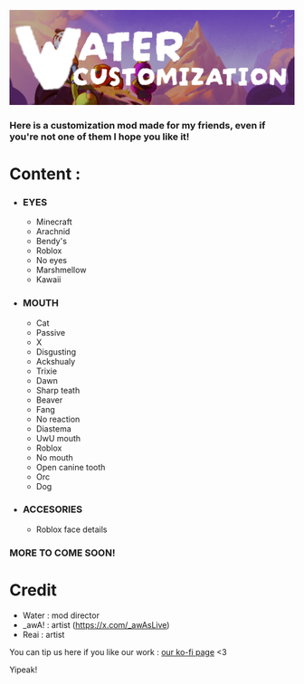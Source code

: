 ![banner](https://github.com/Water2070/PEAK_modding/blob/main/Banner.png)
### Here is a customization mod made for my friends, even if you're not one of them I hope you like it!

# Content :
- ### EYES
  - Minecraft
  - Arachnid
  - Bendy's 
  - Roblox
  - No eyes
  - Marshmellow
  - Kawaii
  
- ### MOUTH
  - Cat
  - Passive
  - X
  - Disgusting
  - Ackshualy
  - Trixie
  - Dawn
  - Sharp teath
  - Beaver
  - Fang
  - No reaction
  - Diastema
  - UwU mouth
  - Roblox
  - No mouth
  - Open canine tooth
  - Orc
  - Dog
 
- ### ACCESORIES
  - Roblox face details

### MORE TO COME SOON!

# Credit
- Water : mod director
- _awA! : artist (https://x.com/_awAsLive)
- Reai : artist

You can tip us here if you like our work : [our ko-fi page](https://ko-fi.com/water2070) <3

Yipeak!
